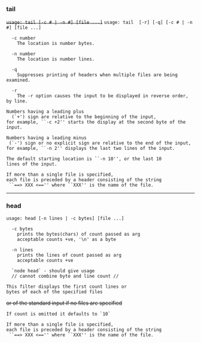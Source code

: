 ### tail

~~`usage: tail [-c # | -n #] [file ...]`~~
`usage: tail  [-r] [-q] [-c # | -n #] [file ...]`

```
  -c number
    The location is number bytes.

  -n number
    The location is number lines.
  
  -q 
    Suppresses printing of headers when multiple files are being examined.

  -r
    The -r option causes the input to be displayed in reverse order, by line. 
```

```
Numbers having a leading plus 
  (`+') sign are relative to the beginning of the input, 
for example, ``-c +2'' starts the display at the second byte of the input.

Numbers having a leading minus
 (`-') sign or no explicit sign are relative to the end of the input,
for example, ``-n 2'' displays the last two lines of the input. 

The default starting location is ``-n 10'', or the last 10 
lines of the input.

If more than a single file is specified,
each file is preceded by a header consisting of the string
 ``==> XXX <=='' where ``XXX'' is the name of the file.
```
------------------------


### head

`usage: head [-n lines | -c bytes] [file ...]`

```
  -c bytes 
    prints the bytes(chars) of count passed as arg
    acceptable counts +ve, '\n' as a byte
  
  -n lines 
    prints the lines of count passed as arg
    acceptable counts +ve

  `node head` - should give usage
  // cannot combine byte and line count //
```

```
This filter displays the first count lines or 
bytes of each of the specified files
```

~~or of the standard input if no files are specified~~
```
If count is omitted it defaults to `10`

If more than a single file is specified,
each file is preceded by a header consisting of the string
 ``==> XXX <=='' where ``XXX'' is the name of the file.
```
